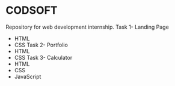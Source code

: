 # CODSOFT
Repository for web development internship.
Task 1- Landing Page
  * HTML
  * CSS
Task 2- Portfolio
  * HTML
  * CSS
Task 3- Calculator
  * HTML
  * CSS
  * JavaScript
